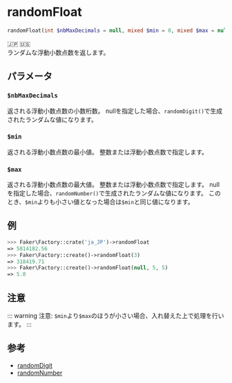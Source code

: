 # randomFloat
```php
randomFloat(int $nbMaxDecimals = null, mixed $min = 0, mixed $max = null) :float
```
:jp: :us:  
ランダムな浮動小数点数を返します。

## パラメータ
### `$nbMaxDecimals`
返される浮動小数点数の小数桁数。
nullを指定した場合、`randomDigit()`で生成されたランダムな値になります。

### `$min` 
返される浮動小数点数の最小値。
整数または浮動小数点数で指定します。

### `$max` 
返される浮動小数点数の最大値。
整数または浮動小数点数で指定します。
nullを指定した場合、`randomNumber()`で生成されたランダムな値になります。
このとき、`$min`よりも小さい値となった場合は`$min`と同じ値になります。

## 例
```php
>>> Faker\Factory::crate('ja_JP')->randomFloat
=> 5814182.56
>>> Faker\Factory::create()->randomFloat(3)
=> 318419.71
>>> Faker\Factory::create()->randomFloat(null, 5, 5)
=> 5.0
```

## 注意
::: warning 注意:
`$min`より`$max`のほうが小さい場合、入れ替えた上で処理を行います。
:::

## 参考
* [randomDigit](random_digit)
* [randomNumber](random_number)